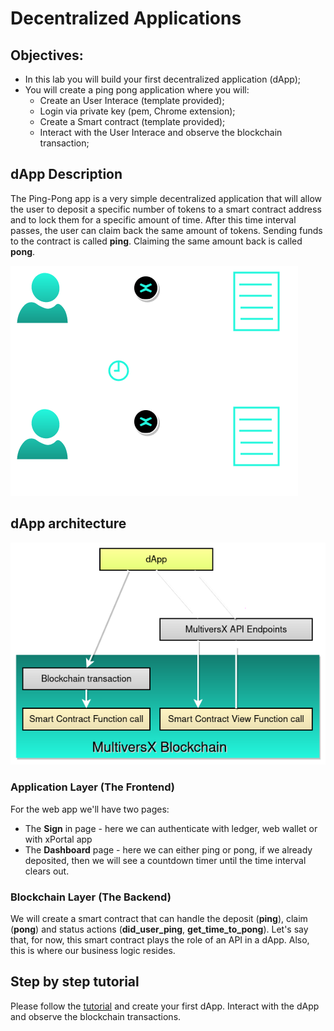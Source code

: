 # Decentralized Applications

## Objectives:
* In this lab you will build your first decentralized application (dApp);
* You will create a ping pong application where you will:
    * Create an User Interace (template provided);
    * Login via private key (pem, Chrome extension);
    * Create a Smart contract (template provided);
    * Interact with the User Interace and observe the blockchain transaction;

## dApp Description

The Ping-Pong app is a very simple decentralized application that will allow the user to deposit a specific number of tokens to a smart contract address and to lock them for a specific amount of time.
After this time interval passes, the user can claim back the same amount of tokens.
Sending funds to the contract is called **ping**.
Claiming the same amount back is called **pong**.

![Block 16826695](../media/description.png)

## dApp architecture

![Block 16826695](../media/architecture.png)

### Application Layer (The Frontend)

For the web app we'll have two pages:

* The **Sign** in page - here we can authenticate with ledger, web wallet or with xPortal app
* The **Dashboard** page - here we can either ping or pong, if we already deposited, then we will see a countdown timer until the time interval clears out.

### Blockchain Layer (The Backend)

We will create a smart contract that can handle the deposit (**ping**), claim (**pong**) and status actions (**did_user_ping**, **get_time_to_pong**). Let's say that, for now, this smart contract plays the role of an API in a dApp. Also, this is where our business logic resides.

## Step by step tutorial

Please follow the [tutorial](https://docs.multiversx.com/developers/tutorials/your-first-dapp) and create your first dApp.
Interact with the dApp and observe the blockchain transactions.